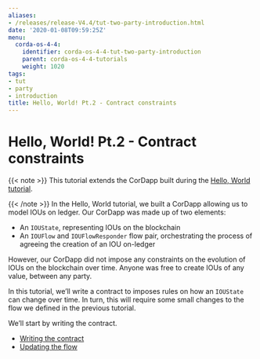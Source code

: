 ```yaml
---
aliases:
- /releases/release-V4.4/tut-two-party-introduction.html
date: '2020-01-08T09:59:25Z'
menu:
  corda-os-4-4:
    identifier: corda-os-4-4-tut-two-party-introduction
    parent: corda-os-4-4-tutorials
    weight: 1020
tags:
- tut
- party
- introduction
title: Hello, World! Pt.2 - Contract constraints
---
```



# Hello, World! Pt.2 - Contract constraints

{{< note >}}
This tutorial extends the CorDapp built during the [Hello, World tutorial](hello-world-introduction.md).

{{< /note >}}
In the Hello, World tutorial, we built a CorDapp allowing us to model IOUs on ledger. Our CorDapp was made up of two
elements:


* An `IOUState`, representing IOUs on the blockchain
* An `IOUFlow` and `IOUFlowResponder` flow pair, orchestrating the process of agreeing the creation of an IOU on-ledger

However, our CorDapp did not impose any constraints on the evolution of IOUs on the blockchain over time. Anyone was free
to create IOUs of any value, between any party.

In this tutorial, we’ll write a contract to imposes rules on how an `IOUState` can change over time. In turn, this
will require some small changes to the flow we defined in the previous tutorial.

We’ll start by writing the contract.



* [Writing the contract](tut-two-party-contract.md)
* [Updating the flow](tut-two-party-flow.md)



